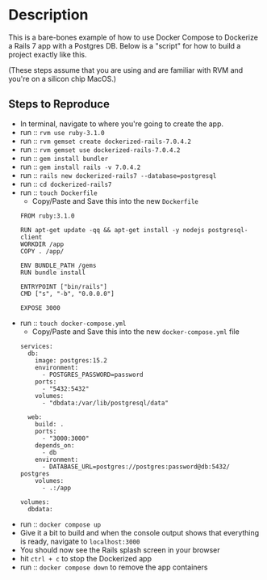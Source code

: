 # Description

This is a bare-bones example of how to use Docker Compose to Dockerize a Rails 7 app with a Postgres DB.  Below is a "script" for how to build a project exactly like this.

(These steps assume that you are using and are familiar with RVM and you're on a silicon chip MacOS.)
## Steps to Reproduce
- In terminal, navigate to where you're going to create the app.
- run :: `rvm use ruby-3.1.0`
- run :: `rvm gemset create dockerized-rails-7.0.4.2`
- run :: `rvm gemset use dockerized-rails-7.0.4.2`
- run :: `gem install bundler`
- run :: `gem install rails -v 7.0.4.2`
- run :: `rails new dockerized-rails7 --database=postgresql`
- run :: `cd dockerized-rails7`
- run :: `touch Dockerfile`
  - Copy/Paste and Save this into the new `Dockerfile`
  ```
  FROM ruby:3.1.0

  RUN apt-get update -qq && apt-get install -y nodejs postgresql-client
  WORKDIR /app
  COPY . /app/
  
  ENV BUNDLE_PATH /gems
  RUN bundle install

  ENTRYPOINT ["bin/rails"]
  CMD ["s", "-b", "0.0.0.0"]

  EXPOSE 3000
- run :: `touch docker-compose.yml`
  - Copy/Paste and Save this into the new `docker-compose.yml` file
  ```
  services:
    db:
      image: postgres:15.2
      environment:
        - POSTGRES_PASSWORD=password
      ports:
        - "5432:5432"
      volumes:
        - "dbdata:/var/lib/postgresql/data"
  
    web:
      build: .
      ports:
        - "3000:3000"
      depends_on:
        - db
      environment:
        - DATABASE_URL=postgres://postgres:password@db:5432/  postgres
      volumes:
        - .:/app

  volumes:
    dbdata:
- run :: `docker compose up`
- Give it a bit to build and when the console output shows that everything is ready, navigate to `localhost:3000`
- You should now see the Rails splash screen in your browser
- hit `ctrl + c` to stop the Dockerized app
- run :: `docker compose down` to remove the app containers